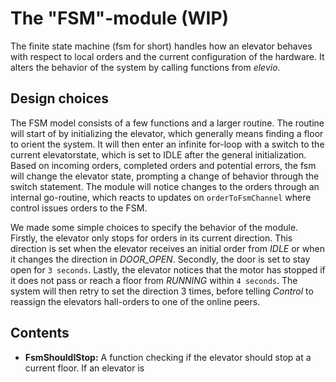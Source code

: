 The "FSM"-module (WIP)
======================
The finite state machine (fsm for short) handles how an elevator behaves with respect to local orders and the current configuration of the hardware. It alters the behavior of the system by calling functions from *elevio*.

Design choices
--------------
The FSM model consists of a few functions and a larger routine. The routine will start of by initializing the elevator, which generally means finding a floor to orient the system. It will then enter an infinite for-loop with a switch to the current elevatorstate, which is set to IDLE after the general initialization. Based on incoming orders, completed orders and potential errors, the fsm will change the elevator state, prompting a change of behavior through the switch statement. The module will notice changes to the orders through an internal go-routine, which reacts to updates on `orderToFsmChannel` where control issues orders to the FSM. 

We made some simple choices to specify the behavior of the module. Firstly, the elevator only stops for orders in its current direction. This direction is set when the elevator receives an initial order from *IDLE* or when it changes the direction in *DOOR_OPEN*. Secondly, the door is set to stay open for `3 seconds`. Lastly, the elevator notices that the motor has stopped if it does not pass or reach a floor from *RUNNING* within `4 seconds`. The system will then retry to set the direction 3 times, before telling *Control* to reassign the elevators hall-orders to one of the online peers. 

Contents
--------
 - **FsmShouldIStop:** A function checking if the elevator should stop at a current floor. If an elevator is 